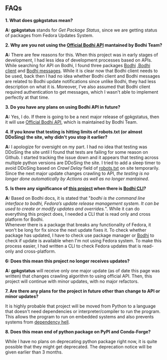 ## FAQs
**1. What does gpkgstatus mean?**

**A:** **gpkgstatus** stands for *Get Package Status*, since we are getting status of packages from Fedora Updates System.

**2. Why are you not using the [Official Bodhi API](https://fedora-infra.github.io/bodhi/7.1/python_bindings.html) mantained by Bodhi Team?**

**A:** There are few reasons for this. When this project was in early stages of development, I had less idea of development processes based on APIs. While searching for API on Bodhi, I found three packages [Bodhi](https://pypi.org/project/bodhi/) ,[Bodhi client](https://pypi.org/project/bodhi-client/) and [Bodhi messages](https://pypi.org/project/bodhi-messages/). While it is clear now that Bodhi client needs to be used, back then I had no idea whether Bodhi client and Bodhi messages are related to Bodhi update notifications since unlike Bodhi, they had less description on what it is. Moreover, I've also assumed that Bodhi client required authentication to get messages, which I wasn't able to implement perfectly at that time.

**3. Do you have any plans on using Bodhi API in future?**

**A:** Yes, I do. If there is going to be a next major release of gpkgstatus, then it will use [Official Bodhi API](https://fedora-infra.github.io/bodhi/7.1/python_bindings.html), which is maintained by Bodhi Team.

**4. If you know that testing is hitting limits of robots.txt (or almost DDoSing) the site, why didn't you stop it earlier?**

**A:** I apologize for oversight on my part. I had no idea that testing was DDoSing the site until I found that tests are failing for some reason on Github. I started tracking the issue down and it appears that testing across multiple python versions are DDoSing the site. I tried to add a sleep timer to avoid DDoSing based on *Crawl Delay* field of [robots.txt](https://bodhi.fedoraproject.org/robots.txt) on site temporarily. Since the next major update changes crawling to API, *the testing is no longer done automatically by Actions as well as no longer mantained*.

**5. Is there any significance of [this project](https://github.com/dkvc/gpkgstatus) when there is [Bodhi CLI](https://bodhi.readthedocs.io/en/stable/man_bodhi.html)?**

**A:** Based on Bodhi docs, it is stated that "*bodhi is the command line interface to bodhi, Fedora’s update release management system. It can be used to create or modify updates and overrides.*". While it can do everything this project does, I needed a CLI that is read only and cross platform for Bodhi. 
<br>Whenever there is a package that breaks any functionality of Fedora, it won't be long for fix since the next update fixes it. To check whether package has updated, I have to check use package manager or [Bodhi](bodhi.fedoraproject.org) to check if update is available when I'm not using Fedora system.
To make this process easier, I had written a CLI to check Fedora updates that is read-only and cross-platform.

**6: Does this mean this project no longer receives updates?**

**A:** **gpkgstatus** will receive only one major update (as of date this page was written) that changes crawling algorithm to using official API. Then, this project will continue with minor updates, with no major refactors.

**7. Are there any plans for the project in future other than change to API or minor updates?**

It is highly probable that project will be moved from Python to a language that doesn't need dependencies or interpreter/compiler to run the program. This allows the program to run on embedded systems and also prevents systems from [dependency hell](https://en.wikipedia.org/wiki/Dependency_hell).

**8. Does this mean end of python package on PyPI and Conda-Forge?**

While I have no plans on deprecating python package right now, it is quite possible that they might get deprecated. The deprecation notice will be given earlier than 3 months.
